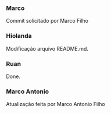 ### Marco

Commit solicitado por Marco Filho

### Hiolanda

Modificação arquivo README.md.

### Ruan

Done.

### Marco Antonio

Atualização feita por Marco Antonio Filho
